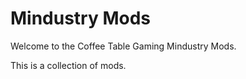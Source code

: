 # Mindustry Mods

Welcome to the Coffee Table Gaming Mindustry Mods.

This is a collection of mods. 